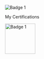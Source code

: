 <!--START_SECTION:badges-->
<!--END_SECTION:badges-->

![Badge 1](https://www.credly.com/earner/earned/badge/278e2ae5-2cae-41ca-b464-158e9a4d2c76)


My Certifications

<a href="https://www.credly.com/badges/278e2ae5-2cae-41ca-b464-158e9a4d2c76"><img src="https://www.credly.com/badges/278e2ae5-2cae-41ca-b464-158e9a4d2c76/image" alt="Badge 1" width="100" height="100"></a>


